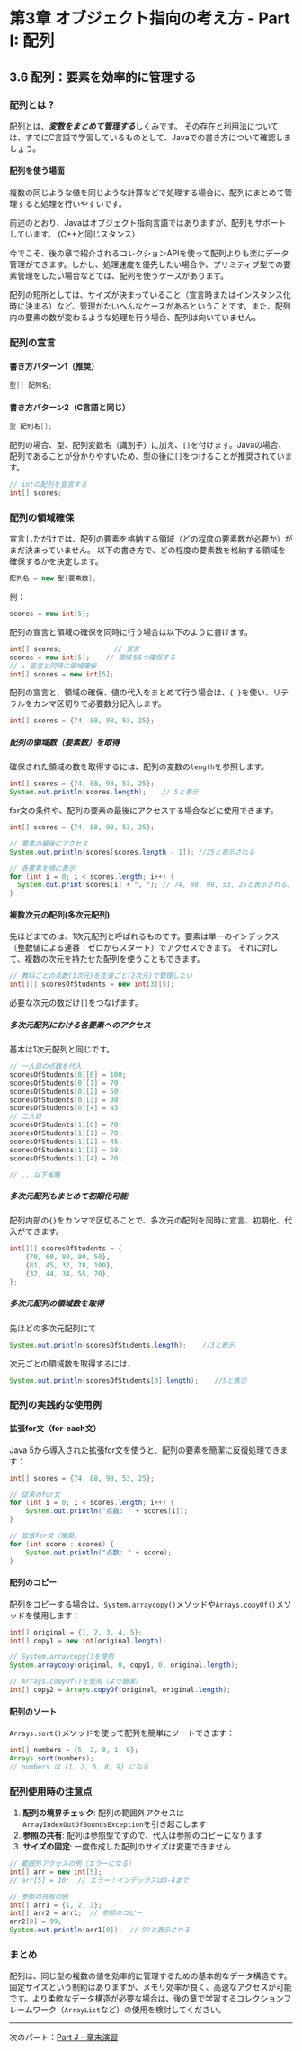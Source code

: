 # 第3章 オブジェクト指向の考え方 - Part I: 配列

## 3.6 配列：要素を効率的に管理する

### 配列とは？

配列とは、***変数をまとめて管理する***しくみです。
その存在と利用法については、すでにC言語で学習しているものとして、Javaでの書き方について確認しましょう。

#### 配列を使う場面

複数の同じような値を同じような計算などで処理する場合に、配列にまとめて管理すると処理を行いやすいです。

前述のとおり、Javaはオブジェクト指向言語ではありますが、配列もサポートしています。
(C++と同じスタンス）

今でこそ、後の章で紹介されるコレクションAPIを使って配列よりも楽にデータ管理ができます。しかし、処理速度を優先したい場合や、プリミティブ型での要素管理をしたい場合などでは、配列を使うケースがあります。

配列の短所としては、サイズが決まっていること（宣言時またはインスタンス化時に決まる）など、管理がたいへんなケースがあるということです。また、配列内の要素の数が変わるような処理を行う場合、配列は向いていません。

### 配列の宣言

#### 書き方パターン1（推奨）

```java
型[] 配列名;
```

#### 書き方パターン2（C言語と同じ）

```java
型 配列名[];
```

配列の場合、型、配列変数名（識別子）に加え、`[]`を付けます。Javaの場合、配列であることが分かりやすいため、型の後に`[]`をつけることが推奨されています。

```java
// intの配列を宣言する
int[] scores;
```

### 配列の領域確保

宣言しただけでは、配列の要素を格納する領域（どの程度の要素数が必要か）がまだ決まっていません。
以下の書き方で、どの程度の要素数を格納する領域を確保するかを決定します。

```java
配列名 = new 型[要素数];
```

例：
```java
scores = new int[5];
```

配列の宣言と領域の確保を同時に行う場合は以下のように書けます。

```java
int[] scores;		      // 宣言
scores = new int[5];	// 領域を5つ確保する
// ↓ 宣言と同時に領域確保
int[] scores = new int[5];
```

配列の宣言と、領域の確保、値の代入をまとめて行う場合は、`{ }`を使い、リテラルをカンマ区切りで必要数分記入します。

```java
int[] scores = {74, 88, 98, 53, 25};
```

##### 配列の領域数（要素数）を取得

確保された領域の数を取得するには、配列の変数の`length`を参照します。

```java
int[] scores = {74, 88, 98, 53, 25};
System.out.println(scores.length);    // 5と表示
```

for文の条件や、配列の要素の最後にアクセスする場合などに使用できます。

```java
int[] scores = {74, 88, 98, 53, 25};

// 要素の最後にアクセス
System.out.println(scores[scores.length - 1]); //25と表示される

// 各要素を順に表示
for (int i = 0; i < scores.length; i++) {
  System.out.print(scores[i] + ", "); // 74, 88, 98, 53, 25と表示される。
}
```

#### 複数次元の配列(多次元配列)

先ほどまでのは、1次元配列と呼ばれるものです。要素は単一のインデックス（整数値による連番：ゼロからスタート）でアクセスできます。
それに対して、複数の次元を持たせた配列を使うこともできます。

```java
// 教科ごとの点数(1次元)を生徒ごと(2次元)で管理したい
int[][] scoresOfStudents = new int[3][5];
```

必要な次元の数だけ`[]`をつなげます。

##### 多次元配列における各要素へのアクセス

基本は1次元配列と同じです。

```java
// 一人目の点数を代入
scoresOfStudents[0][0] = 100;
scoresOfStudents[0][1] = 70;
scoresOfStudents[0][2] = 50;
scoresOfStudents[0][3] = 98;
scoresOfStudents[0][4] = 45;
// 二人目
scoresOfStudents[1][0] = 70;
scoresOfStudents[1][1] = 70;
scoresOfStudents[1][2] = 45;
scoresOfStudents[1][3] = 68;
scoresOfStudents[1][4] = 70;

// ...以下省略
```

##### 多次元配列もまとめて初期化可能

配列内部の`{}`をカンマで区切ることで、多次元の配列を同時に宣言、初期化、代入ができます。

```java
int[][] scoresOfStudents = {
    {70, 60, 80, 90, 50},
    {81, 45, 32, 78, 100},
    {32, 44, 34, 55, 70},
};
```

##### 多次元配列の領域数を取得

先ほどの多次元配列にて

```java
System.out.println(scoresOfStudents.length);    //3と表示
```

次元ごとの領域数を取得するには、

```java
System.out.println(scoresOfStudents[0].length);    //5と表示
```

### 配列の実践的な使用例

#### 拡張for文（for-each文）

Java 5から導入された拡張for文を使うと、配列の要素を簡潔に反復処理できます：

```java
int[] scores = {74, 88, 98, 53, 25};

// 従来のfor文
for (int i = 0; i < scores.length; i++) {
    System.out.println("点数: " + scores[i]);
}

// 拡張for文（推奨）
for (int score : scores) {
    System.out.println("点数: " + score);
}
```

#### 配列のコピー

配列をコピーする場合は、`System.arraycopy()`メソッドや`Arrays.copyOf()`メソッドを使用します：

```java
int[] original = {1, 2, 3, 4, 5};
int[] copy1 = new int[original.length];

// System.arraycopy()を使用
System.arraycopy(original, 0, copy1, 0, original.length);

// Arrays.copyOf()を使用（より簡潔）
int[] copy2 = Arrays.copyOf(original, original.length);
```

#### 配列のソート

`Arrays.sort()`メソッドを使って配列を簡単にソートできます：

```java
int[] numbers = {5, 2, 8, 1, 9};
Arrays.sort(numbers);
// numbers は {1, 2, 5, 8, 9} になる
```

### 配列使用時の注意点

1. **配列の境界チェック**: 配列の範囲外アクセスは`ArrayIndexOutOfBoundsException`を引き起こします
2. **参照の共有**: 配列は参照型ですので、代入は参照のコピーになります
3. **サイズの固定**: 一度作成した配列のサイズは変更できません

```java
// 範囲外アクセスの例（エラーになる）
int[] arr = new int[5];
// arr[5] = 10;  // エラー！インデックスは0-4まで

// 参照の共有の例
int[] arr1 = {1, 2, 3};
int[] arr2 = arr1;  // 参照のコピー
arr2[0] = 99;
System.out.println(arr1[0]);  // 99と表示される
```

### まとめ

配列は、同じ型の複数の値を効率的に管理するための基本的なデータ構造です。固定サイズという制約はありますが、メモリ効率が良く、高速なアクセスが可能です。より柔軟なデータ構造が必要な場合は、後の章で学習するコレクションフレームワーク（`ArrayList`など）の使用を検討してください。

---

次のパート：[Part J - 章末演習](chapter03j-exercises.md)